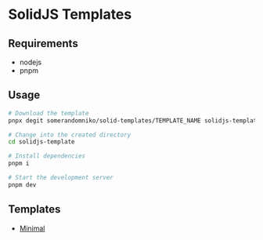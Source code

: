 # SolidJS Templates

## Requirements
- nodejs
- pnpm

## Usage

```sh
# Download the template 
pnpx degit somerandomniko/solid-templates/TEMPLATE_NAME solidjs-template

# Change into the created directory 
cd solidjs-template

# Install dependencies
pnpm i

# Start the development server
pnpm dev
```

## Templates
- [Minimal](minimal)